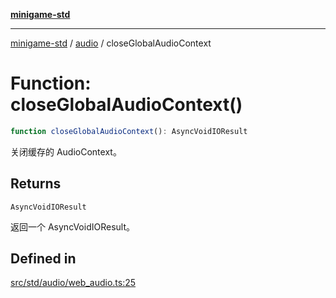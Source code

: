[**minigame-std**](../../../README.md)

***

[minigame-std](../../../README.md) / [audio](../README.md) / closeGlobalAudioContext

# Function: closeGlobalAudioContext()

```ts
function closeGlobalAudioContext(): AsyncVoidIOResult
```

关闭缓存的 AudioContext。

## Returns

`AsyncVoidIOResult`

返回一个 AsyncVoidIOResult。

## Defined in

[src/std/audio/web\_audio.ts:25](https://github.com/JiangJie/minigame-std/blob/8633d80114dee6c79033ec094d8233bd8263bedc/src/std/audio/web_audio.ts#L25)
